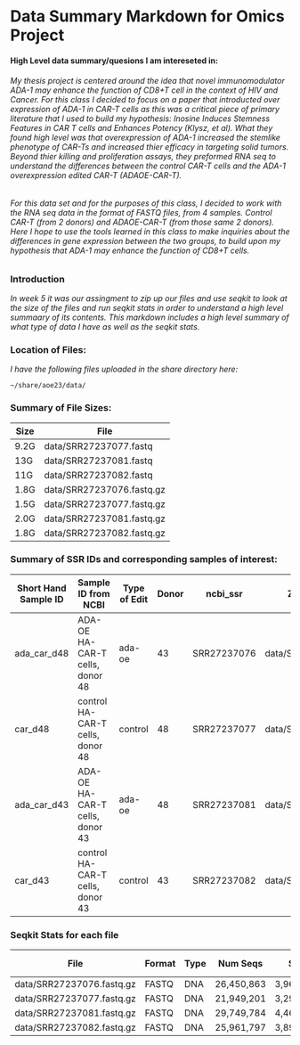 # Data Summary Markdown for Omics Project 

#### High Level data summary/quesions I am intereseted in: 

###### My thesis project is centered around the idea that novel immunomodulator ADA-1 may enhance the function of CD8+T cell in the context of HIV and Cancer. For this class I decided to focus on a paper that introducted over expression of ADA-1 in CAR-T cells as this was a critical piece of primary literature that I used to build my hypothesis: *Inosine Induces Stemness Features in CAR T cells and Enhances Potency* (Klysz, et al).  What they found high level was that overexpression of ADA-1 increased the stemlike phenotype of CAR-Ts and increased thier efficacy in targeting solid tumors. Beyond thier killing and proliferation assays, they preformed RNA seq to understand the differences between the control CAR-T cells and the ADA-1 overexpression edited CAR-T (ADAOE-CAR-T). 

###### For this data set and for the purposes of this class, I decided to work with the RNA seq data in the format of FASTQ files, from 4 samples. Control CAR-T (from 2 donors) and ADAOE-CAR-T (from those same 2 donors). Here I hope to use the tools learned in this class to make inquiries about the differences in gene expression between the two groups, to build upon my hypothesis that ADA-1 may enhance the function of CD8+T cells. 


### Introduction 
*In week 5 it was our assingment to zip up our files and use seqkit to look at the size of the files and run seqkit stats in order to understand a high level summaary of its contents. This markdown includes a high level summary of what type of data I have as well as  the seqkit stats.* 







### Location of Files: 
*I have the following files uploaded in the share directory here:*

`~/share/aoe23/data/`







### Summary of File Sizes: 


| Size  | File                          |
|-------|-------------------------------|
| 9.2G  | data/SRR27237077.fastq         |
| 13G   | data/SRR27237081.fastq         |
| 11G   | data/SRR27237082.fastq         |
| 1.8G  | data/SRR27237076.fastq.gz      |
| 1.5G  | data/SRR27237077.fastq.gz      |
| 2.0G  | data/SRR27237081.fastq.gz      |
| 1.8G  | data/SRR27237082.fastq.gz      |








### Summary of SSR IDs and corresponding samples of interest: 

| Short Hand Sample ID | Sample ID from NCBI                 | Type of Edit | Donor | ncbi_ssr   | Zipped File Name               |
|----------------------|-------------------------------------|--------------|-------|------------|---------------------------------|
| ada_car_d48          | ADA-OE HA-CAR-T cells, donor 48     | ada-oe       | 43    | SRR27237076 | data/SRR27237076.fastq.gz       |
| car_d48              | control HA-CAR-T cells, donor 48    | control      | 48    | SRR27237077 | data/SRR27237077.fastq.gz       |
| ada_car_d43          | ADA-OE HA-CAR-T cells, donor 43     | ada-oe       | 48    | SRR27237081 | data/SRR27237081.fastq.gz       |
| car_d43              | control HA-CAR-T cells, donor 43    | control      | 43    | SRR27237082 | data/SRR27237082.fastq.gz       |







### Seqkit Stats for each file  

| File                       | Format | Type | Num Seqs   | Sum Len       | Min Len | Avg Len | Max Len |
|----------------------------|--------|------|------------|---------------|---------|---------|---------|
| data/SRR27237076.fastq.gz   | FASTQ  | DNA  | 26,450,863 | 3,967,629,450 | 150     | 150     | 150     |
| data/SRR27237077.fastq.gz   | FASTQ  | DNA  | 21,949,201 | 3,292,380,150 | 150     | 150     | 150     |
| data/SRR27237081.fastq.gz   | FASTQ  | DNA  | 29,749,784 | 4,462,467,600 | 150     | 150     | 150     |
| data/SRR27237082.fastq.gz   | FASTQ  | DNA  | 25,961,797 | 3,894,269,550 | 150     | 150     | 150     |

